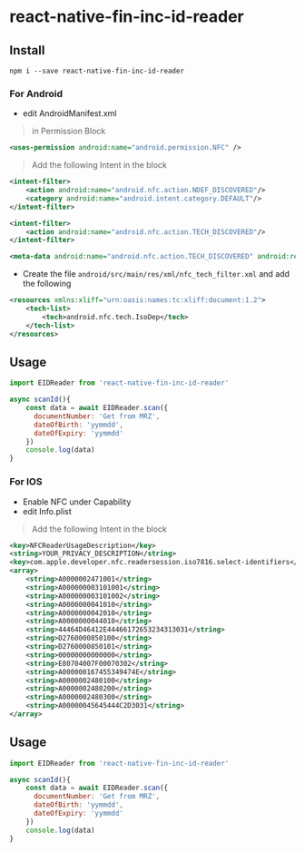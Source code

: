 # react-native-fin-inc-id-reader

## Install

`npm i --save react-native-fin-inc-id-reader`

### For Android
* edit AndroidManifest.xml
> in Permission Block
```xml
<uses-permission android:name="android.permission.NFC" />
```
> Add the following Intent in the <activity> block
```xml
<intent-filter>
    <action android:name="android.nfc.action.NDEF_DISCOVERED"/>
    <category android:name="android.intent.category.DEFAULT"/>
</intent-filter>

<intent-filter>
    <action android:name="android.nfc.action.TECH_DISCOVERED"/>
</intent-filter>

<meta-data android:name="android.nfc.action.TECH_DISCOVERED" android:resource="@xml/nfc_tech_filter" />
```
* Create the file `android/src/main/res/xml/nfc_tech_filter.xml` and add the following
```xml
<resources xmlns:xliff="urn:oasis:names:tc:xliff:document:1.2">
    <tech-list>
        <tech>android.nfc.tech.IsoDep</tech>
    </tech-list>
</resources>
```

## Usage
```javascript
import EIDReader from 'react-native-fin-inc-id-reader'

async scanId(){
    const data = await EIDReader.scan({
      documentNumber: 'Get from MRZ',
      dateOfBirth: 'yymmdd',
      dateOfExpiry: 'yymmdd'
    })
    console.log(data)
}
```

### For IOS
* Enable NFC under Capability
* edit Info.plist
> Add the following Intent in the <activity> block
```xml
<key>NFCReaderUsageDescription</key>
<string>YOUR_PRIVACY_DESCRIPTION</string>
<key>com.apple.developer.nfc.readersession.iso7816.select-identifiers</key>
<array>
    <string>A0000002471001</string>
    <string>A000000003101001</string>
    <string>A000000003101002</string>
    <string>A0000000041010</string>
    <string>A0000000042010</string>
    <string>A0000000044010</string>
    <string>44464D46412E44466172653234313031</string>
    <string>D2760000850100</string>
    <string>D2760000850101</string>
    <string>00000000000000</string>
    <string>E80704007F00070302</string>
    <string>A000000167455349474E</string>
    <string>A0000002480100</string>
    <string>A0000002480200</string>
    <string>A0000002480300</string>
    <string>A00000045645444C2D3031</string>
</array>
```

## Usage
```javascript
import EIDReader from 'react-native-fin-inc-id-reader'

async scanId(){
    const data = await EIDReader.scan({
      documentNumber: 'Get from MRZ',
      dateOfBirth: 'yymmdd',
      dateOfExpiry: 'yymmdd'
    })
    console.log(data)
}
```